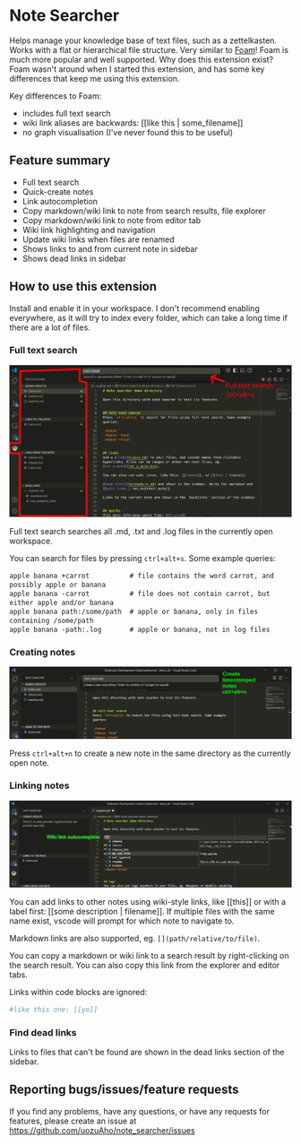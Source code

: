 # Note Searcher

Helps manage your knowledge base of text files, such as a zettelkasten. Works
with a flat or hierarchical file structure. Very similar to [Foam](https://foambubble.github.io/foam/)!
Foam is much more popular and well supported. Why does this extension exist?
Foam wasn't around when I started this extension, and has some key differences
that keep me using this extension.

Key differences to Foam:
+ includes full text search
+ wiki link aliases are backwards: [[like this | some_filename]]
+ no graph visualisation (I've never found this to be useful)


## Feature summary

- Full text search
- Quick-create notes
- Link autocompletion
- Copy markdown/wiki link to note from search results, file explorer
- Copy markdown/wiki link to note from editor tab
- Wiki link highlighting and navigation
- Update wiki links when files are renamed
- Shows links to and from current note in sidebar
- Shows dead links in sidebar


## How to use this extension

Install and enable it in your workspace. I don't recommend enabling everywhere,
as it will try to index every folder, which can take a long time if there are a
lot of files.


### Full text search

![Sidebar and full text search](./img/fts.png)

Full text search searches all .md, .txt and .log files in the currently open
workspace.

You can search for files by pressing `ctrl+alt+s`. Some example queries:

```
apple banana +carrot          # file contains the word carrot, and possibly apple or banana
apple banana -carrot          # file does not contain carrot, but either apple and/or banana
apple banana path:/some/path  # apple or banana, only in files containing /some/path
apple banana -path:.log       # apple or banana, not in log files
```


### Creating notes

![create a new note](./img/new_note2.png)

Press `ctrl+alt+n` to create a new note in the same directory as the currently
open note.


### Linking notes

![autocomplete wiki links](./img/link_autocomplete.png)

You can add links to other notes using wiki-style links, like [[this]] or with
a label first: [[some description | filename]]. If multiple files with the same
name exist, vscode will prompt for which note to navigate to.

Markdown links are also supported, eg. `[](path/relative/to/file)`.

You can copy a markdown or wiki link to a search result by right-clicking on the
search result. You can also copy this link from the explorer and editor tabs.

Links within code blocks are ignored:

```sh
#like this one: [[yo]]
```


### Find dead links

Links to files that can't be found are shown in the dead links section of the
sidebar.


## Reporting bugs/issues/feature requests

If you find any problems, have any questions, or have any requests for features,
please create an issue at https://github.com/uozuAho/note_searcher/issues
